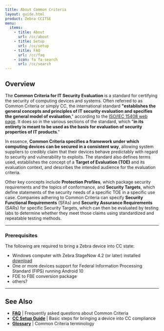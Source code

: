 ```yaml
---
title: About Common Criteria
layout: guide.html
product: Zebra CCITSE
menu:
  items:
    - title: About
      url: /cc/about
    - title: Setup
      url: /cc/setup
    - title: FAQ
      url: /cc/faq
    - icon: fa fa-search
      url: /cc/search
---
```


## Overview

The **Common Criteria for IT Security Evaluation** is a standard for certifying the security of computing devices and systems. Often referred to as Common Criteria or simply CC, the international standard **"establishes the general concepts and principles of IT security evaluation and specifies the general model of evaluation**," according to the [ISO/IEC 15408 web page](https://www.iso.org/standard/50341.html). It does so in the various sections of the standard, which "**in its entirety is meant to be used as the basis for evaluation of security properties of IT products**." 

In essence, **Common Criteria specifies a framework under which computing devices can be secured in a consistent way**, allowing system suppliers to credibly claim that their devices behave predictably with regard to security and vulnerability to exploits. The standard also defines terms used, establishes the concept of a **Target of Evaluation (TOE)** and its evaluation context, and describes the intended audience for the evaluation criteria. 

Other key concepts include **Protection Profiles**, which package security requirements and the topics of conformance, and **Security Targets**, which define statements of the security needs of a specific TOE in a specific use case. Companies adhering to Common Criteria can specify **Security Functional Requirements** (SFAs) and **Security Assurance Requirements** (SARs) for specific Security Targets, which can then be evaluated by testing labs to determine whether they meet those claims using standardized and repeatable testing methods. 

-----

### Prerequisites
The following are required to bring a Zebra device into CC state: 

* Windows computer with Zebra StageNow 4.2 (or later) installed [download](https://www.zebra.com/us/en/support-downloads/software/utilities/stagenow.html) 
* One or more devices support for Federal Information Processing Standard (FIPS) running Android 10 
* FDE to FBE conversion package
* others? 

<!-- devices per input doc:
- TC52, TC72 and MC93 A10 SDM660 FIPS devices
- define FDE and FBE
- 

 -->


<!-- Zebra Data Service (ZDS) agent software is a continuous background service running on all supported Zebra devices and is responsible for collecting and uploading analytics data coming from ZDS plug-ins and Zebra-authorized third-party apps. Data is uploaded to the Zebra analytics database every 24 hours by default with transport secured with HTTPS. ZDS updates itself and the ZDS Plug-ins, and can accept configuration changes such as to the upload interval and data-collection events using a barcode scanned by the device. 

<img alt="image" style="height:350px" src="VisibilityIQ_dashboard.png"/>
_Click image to enlarge; ESC to exit_. 
<br>

-----

## Data Collected

* Device "Build Fingerprint" including:
 * Device model number
 * Android version
 * Build ID
* Device serial number
* Device usage data 
* OS image, LifeGuard and security patch levels applied
* Available RAM
* Device storage (flash) information and health 
* Battery information and health
* Wi-Fi (WLAN) connection events
* Cellular (WWAN) connection events (if applicable)
* **Data traffic statistics (as applicable) for**: 
 * Bluetooth
 * Cellular (WWAN)
 * Ethernet
 * Wi-Fi (WLAN)
* **Location data (as applicable) for**: 
 * Cellular 
 * GPS
 * Wi-Fi (WLAN)
* System app info and usage
* Zebra app info and usage data, including for:  
 * DataWedge
 * Enterprise Home Screen
 * EMDK for Android 
 * EMDK for Xamarin
 * MX STATS
 * SimulScan
 * StageNow
* Scanner information and usage statistics
* Reboots triggered by the system or an app
* Application Not Responding (ANR) events
 -->
-----
<!-- 
## What's New in v2.0


### Device Support

### New Features

-----

## Version History

### Added in v1.0

-----
 -->
<!-- 
## Supported Devices

Common Criteria is supported on Zebra devices built on the SDM660 platform running Android 10 or later. 

<img alt="image" style="height:650px" src="zds_20_supported_devices.png"/>
_Click image to enlarge; ESC to exit_. 
<br>

-----
 -->

## See Also

* **[FAQ](../faq)** | Frequently asked questions about Common Criteria
* **[CC Setup Guide](../setup)** | Basic steps for bringing a device into CC compliance 
* **[Glossary](../about)** | Common Criteria terminology 

<!-- 
menu:
  items:
    - title: About
      url: /oemconfig/9-3/about
    - title: Setup
      url: /oemconfig/9-3/setup
    - title: FAQs
      url: /oemconfig/9-3/faq
    - title: Managed Configurations
      url: /oemconfig/9-3/mc
    - icon: fa fa-search
      url: /oemconfig/9-3/search -->